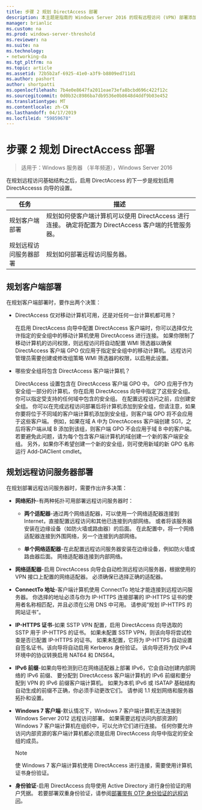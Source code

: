 ```yaml
---
title: 步骤 2 规划 DirectAccess 部署
description: 本主题是指南的 Windows Server 2016 的现有远程访问 (VPN) 部署添加 DirectAccess 的一部分
manager: brianlic
ms.custom: na
ms.prod: windows-server-threshold
ms.reviewer: na
ms.suite: na
ms.technology:
- networking-da
ms.tgt_pltfrm: na
ms.topic: article
ms.assetid: 72b5b2af-6925-41e0-a3f9-b8809ed711d1
ms.author: pashort
author: shortpatti
ms.openlocfilehash: 7b4e0e8647fa2011eae73efa8bcbd696c422f12c
ms.sourcegitcommit: 0d0b32c8986ba7db9536e0b8648d4ddf9b03e452
ms.translationtype: MT
ms.contentlocale: zh-CN
ms.lasthandoff: 04/17/2019
ms.locfileid: "59859678"
---
```

# <a name="step-2-plan-the-directaccess-deployment"></a>步骤 2 规划 DirectAccess 部署

>适用于：Windows 服务器 （半年频道），Windows Server 2016

在规划远程访问基础结构之后，启用 DirectAccess 的下一步是规划启用 DirectAccesss 向导的设置。  
  
|任务|描述|  
|----|--------|  
|规划客户端部署|规划如何使客户端计算机可以使用 DirectAccess 进行连接。 确定将配置为 DirectAccess 客户端的托管服务器。|  
|规划远程访问服务器部署|规划如何部署远程访问服务器。|  
  
## <a name="bkmk_2_1_client"></a>规划客户端部署  
在规划客户端部署时，要作出两个决策：  
  
-   DirectAccess 仅对移动计算机可用，还是对任何一台计算机都可用？  
  
    在启用 DirectAccess 向导中配置 DirectAccess 客户端时，你可以选择仅允许指定的安全组中的移动计算机使用 DirectAccess 进行连接。 如果你限制了移动计算机的访问权限，则远程访问将自动配置 WMI 筛选器以确保 DirectAccess 客户端 GPO 仅应用于指定安全组中的移动计算机。 远程访问管理员需要创建或修改组策略 WMI 筛选器的权限，以启用此设置。  
  
-   哪些安全组将包含 DirectAccess 客户端计算机？  
  
    DirectAccess 设置包含在 DirectAccess 客户端 GPO 中。 GPO 应用于作为安全组一部分的计算机，你在启用 DirectAccess 向导中指定了这些安全组。 你可以指定受支持的任何域中包含的安全组。 在配置远程访问之前，应创建安全组。 你可以在完成远程访问部署后将计算机添加到安全组，但请注意，如果你要将位于不同域的客户端计算机添加到安全组，则客户端 GPO 将不会应用于这些客户端。 例如，如果在域 A 中为 DirectAccess 客户端创建 SG1，之后将客户端从域 B 添加到该组，则客户端 GPO 不会应用于域 B 中的客户端。若要避免此问题，请为每个包含客户端计算机的域创建一个新的客户端安全组。 另外，如果你不希望创建一个新的安全组，则可使用新域的新 GPO 名称运行 Add-DAClient cmdlet。  
  
## <a name="bkmk_2_2_server"></a>规划远程访问服务器部署  
在规划部署远程访问服务器时，需要作出许多决策：  
  
-   **网络拓扑**-有两种拓扑可用部署远程访问服务器时：  
  
    -   **两个适配器**-通过两个网络适配器，可以使用一个网络适配器连接到 Internet，直接配置远程访问和其他已连接到内部网络。 或者将该服务器安装在边缘设备（如防火墙或路由器）的后面。 在此配置中，将一个网络适配器连接到外围网络，另一个连接到内部网络。  
  
    -   **单个网络适配器**-在此配置远程访问服务器安装在边缘设备，例如防火墙或路由器后面。 网络适配器连接到内部网络。  
  
-   **网络适配器**-启用 DirectAccess 向导会自动检测远程访问服务器，根据使用的 VPN 接口上配置的网络适配器。 必须确保已选择正确的适配器。  
  
-   **ConnectTo 地址**-客户端计算机使用 ConnectTo 地址才能连接到远程访问服务器。 你选择的地址必须与你为 IP-HTTPS 连接部署的 IP-HTTPS 证书的使用者名称相匹配，并且必须在公用 DNS 中可用。 请参阅“规划 IP-HTTPS 的网站证书”。  
  
-   **IP-HTTPS 证书**-如果 SSTP VPN 配置，启用 DirectAccess 向导选取的 SSTP 用于 IP-HTTPS 的证书。 如果未配置 SSTP VPN，则该向导将尝试检查是否已配置 IP-HTTPS 的证书。 如果未配置，它将为 IP-HTTPS 自动设置自签名证书。该向导将自动启用 Kerberos 身份验证。 该向导还将为仅 IPv4 环境中的协议转换启用 NAT64 和 DNS64。  
  
-   **IPv6 前缀**-如果向导检测到已在网络适配器上部署 IPv6，它会自动创建内部网络的 IPv6 前缀、 要分配到 DirectAccess 客户端计算机的 IPv6 前缀和要分配到 VPN 的 IPv6 前缀客户端计算机。 如果为本机 IPv6 或 ISATAP 基础结构自动生成的前缀不正确，你必须手动更改它们。 请参阅 1.1 规划网络和服务器拓扑和设置。  
  
-   **Windows 7 客户端**-默认情况下，Windows 7 客户端计算机无法连接到 Windows Server 2012 远程访问部署。 如果需要远程访问内部资源的 Windows 7 客户端计算机在组织中，可以允许它们进行连接。 任何你要允许访问内部资源的客户端计算机都必须是启用 DirectAccess 向导中指定的安全组的成员。  
  
    > [!NOTE]
    > 使 Windows 7 客户端计算机使用 DirectAccess 进行连接，需要使用计算机证书身份验证。
  
-   **身份验证**-启用 DirectAccess 向导使用 Active Directory 进行身份验证的用户凭据。 若要部署双重身份验证，请参阅[部署带有 OTP 身份验证的远程访问](../../ras/otp/Deploy-RA-OTP.md)。  
  

  


